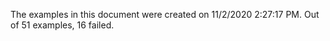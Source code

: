 
The examples in this document were created on 11/2/2020 2:27:17 PM. 
Out of 51 examples,
16 failed.

